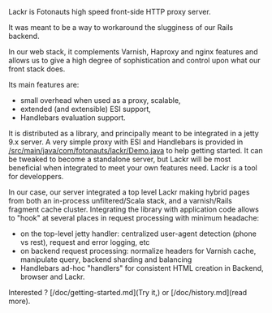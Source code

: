 Lackr is Fotonauts high speed front-side HTTP proxy server.

It was meant to be a way to workaround the slugginess of our Rails backend.

In our web stack, it complements Varnish, Haproxy and nginx features and allows
us to give a high degree of sophistication and control upon what our front stack
does.

Its main features are:
- small overhead when used as a proxy, scalable,
- extended (and extensible) ESI support,
- Handlebars evaluation support.

It is distributed as a library, and principally meant to be integrated in a
jetty 9.x server.
A very simple proxy with ESI and Handlebars is provided in
[/src/main/java/com/fotonauts/lackr/Demo.java](Demo.java) to help getting started. It
can be tweaked to become a standalone server, but Lackr will be most beneficial when
integrated to meet your own features need. Lackr is a tool for developpers.

In our case, our server integrated a top level Lackr making hybrid pages from both
an in-process unfiltered/Scala stack, and a varnish/Rails fragment cache cluster.
Integrating the library with application code allows to "hook" at several places in
request processing with minimum headache:
- on the top-level jetty handler: centralized user-agent detection (phone vs rest),
  request and error logging, etc
- on backend request processing: normalize headers for Varnish cache, manipulate query,
  backend sharding and balancing
- Handlebars ad-hoc "handlers" for consistent HTML creation in Backend, browser and
  Lackr.

Interested ? [/doc/getting-started.md](Try it,) or [/doc/history.md](read more).

